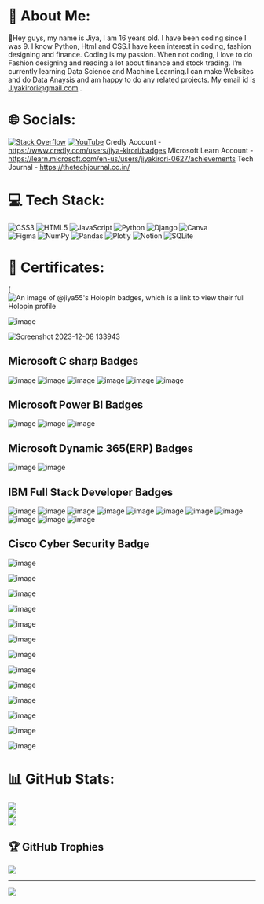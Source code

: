
# 💫 About Me:

👋Hey guys, my name is Jiya, I am 16 years old. I have been coding since I was 9. I know Python, Html and CSS.I have keen interest in coding, fashion designing and finance. Coding is my passion. When not coding, I love to do Fashion designing and reading a lot about finance and stock trading. I’m currently learning Data Science and Machine Learning.I can make Websites and do Data Anaysis and am happy to do any related projects. My email id is Jiyakirori@gmail.com . 

# 🌐 Socials:
[![Stack Overflow](https://img.shields.io/badge/-Stackoverflow-FE7A16?logo=stack-overflow&logoColor=white)](https://stackoverflow.com/users/19879497/jiya-kirori) [![YouTube](https://img.shields.io/badge/YouTube-%23FF0000.svg?logo=YouTube&logoColor=white)](https://www.youtube.com/channel/UC_fwh64oeLaSm_XXAVQd6Mg/featured)
Credly Account - https://www.credly.com/users/jiya-kirori/badges
Microsoft Learn Account - https://learn.microsoft.com/en-us/users/jiyakirori-0627/achievements
Tech Journal - https://thetechjournal.co.in/


# 💻 Tech Stack:

![CSS3](https://img.shields.io/badge/css3-%231572B6.svg?style=for-the-badge&logo=css3&logoColor=white) 
![HTML5](https://img.shields.io/badge/html5-%23E34F26.svg?style=for-the-badge&logo=html5&logoColor=white) 
![JavaScript](https://img.shields.io/badge/javascript-%23323330.svg?style=for-the-badge&logo=javascript&logoColor=%23F7DF1E) 
![Python](https://img.shields.io/badge/python-3670A0?style=for-the-badge&logo=python&logoColor=ffdd54) 
![Django](https://img.shields.io/badge/django-%23092E20.svg?style=for-the-badge&logo=django&logoColor=white) 
![Canva](https://img.shields.io/badge/Canva-%2300C4CC.svg?style=for-the-badge&logo=Canva&logoColor=white) 	
![Figma](https://img.shields.io/badge/figma-%23F24E1E.svg?style=for-the-badge&logo=figma&logoColor=white) 
![NumPy](https://img.shields.io/badge/numpy-%23013243.svg?style=for-the-badge&logo=numpy&logoColor=white) 
![Pandas](https://img.shields.io/badge/pandas-%23150458.svg?style=for-the-badge&logo=pandas&logoColor=white) 
![Plotly](https://img.shields.io/badge/Plotly-%233F4F75.svg?style=for-the-badge&logo=plotly&logoColor=white) 
![Notion](https://img.shields.io/badge/Notion-%23000000.svg?style=for-the-badge&logo=notion&logoColor=white) 
![SQLite](https://img.shields.io/badge/sqlite-%2307405e.svg?style=for-the-badge&logo=sqlite&logoColor=white)
# 🏅 Certificates:
[![An image of @jiya55's Holopin badges, which is a link to view their full Holopin profile](https://holopin.me/jiya55)

![image](https://s3.amazonaws.com/coursera_assets/meta_images/generated/CERTIFICATE_LANDING_PAGE/CERTIFICATE_LANDING_PAGE~RY8DH23JFJSH/CERTIFICATE_LANDING_PAGE~RY8DH23JFJSH.jpeg)

![Screenshot 2023-12-08 133943](https://github.com/Jiya55/Jiya55/assets/52620918/7117c226-a644-4886-bf5b-a728a3ec37c8)

## Microsoft C sharp Badges
![image](https://learn.microsoft.com/en-us/training/achievements/get-started-c-sharp-part-1.svg)
![image](https://learn.microsoft.com/training/achievements/get-started-c-sharp-part-2.svg)
![image](https://github.com/Jiya55/Jiya55/assets/52620918/7e823c49-2c53-4664-9ae3-825a08d2caa3)
![image](https://github.com/Jiya55/Jiya55/assets/52620918/ca752e00-410d-45f6-a371-b35d9641ed34)
![image](https://github.com/Jiya55/Jiya55/assets/52620918/4ddf6b3b-1a29-4b77-85d6-a4b1d0925243)
![image](https://github.com/Jiya55/Jiya55/assets/52620918/cfa60113-733f-4a07-a10b-02e5274cdb90)

## Microsoft Power BI Badges
![image](https://github.com/Jiya55/Jiya55/assets/52620918/fe1f76a3-e456-4419-a5f7-3bc5875baca1)
![image](https://github.com/Jiya55/Jiya55/assets/52620918/4c0ebeac-3c54-4392-97f1-e6e9aefb9fa2)
![image](https://github.com/Jiya55/Jiya55/assets/52620918/e862eaae-25d3-4b86-85ec-e59cfe1651a3)
## Microsoft Dynamic 365(ERP) Badges
![image](https://github.com/Jiya55/Jiya55/assets/52620918/84120d12-f7b9-4b48-ac38-c1bade7a2638)
![image](https://github.com/Jiya55/Jiya55/assets/52620918/3568e7fc-af5e-4dcc-88af-22365548cd72)
## IBM Full Stack Developer Badges
![image](https://github.com/Jiya55/Jiya55/assets/52620918/b765e4a6-26c7-4833-a38e-756810073376)
![image](https://github.com/Jiya55/Jiya55/assets/52620918/fa0ef5d8-8e00-4511-baa6-9d2f0e75a209)
![image](https://github.com/Jiya55/Jiya55/assets/52620918/9d87d36b-2da4-415d-9183-22d0cdee960e)
![image](https://github.com/Jiya55/Jiya55/assets/52620918/b3037b2f-6262-4dc7-85bb-9bb3cb0d6837)
![image](https://github.com/Jiya55/Jiya55/assets/52620918/38c1cf5a-d3ad-496a-8d5e-86cb7ca763c5)
![image](https://github.com/Jiya55/Jiya55/assets/52620918/dfa28667-7af5-4adf-94c9-f223787ef326)
![image](https://github.com/Jiya55/Jiya55/assets/52620918/ede7cf83-f7ab-48b1-8f55-95438a2439ec)
![image](https://github.com/Jiya55/Jiya55/assets/52620918/d11b4f53-bdb7-4d17-8721-d43f91d8a12d)
![image](https://github.com/Jiya55/Jiya55/assets/52620918/0ebc7c94-d186-4bb0-b123-838b09e42cbf)
![image](https://github.com/Jiya55/Jiya55/assets/52620918/53750b4d-480c-446a-9285-be3b3fad10fd)
![image](https://github.com/Jiya55/Jiya55/assets/52620918/45b9dcc8-3cfd-4c27-8d2b-2721c40e4f75)
## Cisco Cyber Security Badge
![image](https://images.credly.com/size/680x680/images/af8c6b4e-fc31-47c4-8dcb-eb7a2065dc5b/I2CS__1_.png)







![image](https://user-images.githubusercontent.com/52620918/216080085-a9f1f3be-a178-4eaf-abc5-83155f809442.png)

![image](https://user-images.githubusercontent.com/52620918/216080216-e07b61c7-a21e-48fc-996a-863d77683582.png)

![image](https://user-images.githubusercontent.com/52620918/216080253-6f6153bc-bae8-493a-9806-741e3827a759.png)

![image](https://user-images.githubusercontent.com/52620918/216080284-c4275e61-b727-41db-9bf2-1ea01e5a9426.png)

![image](https://user-images.githubusercontent.com/52620918/216080318-930b2f08-81ae-4fef-a8f9-e27432da8686.png)

![image](https://user-images.githubusercontent.com/52620918/216080349-b89e67c8-ec4a-43e6-881b-2efc713ee02f.png)

![image](https://user-images.githubusercontent.com/52620918/216080382-33041b17-b3d4-4fb1-aaf9-3c6f05b61d5b.png)

![image](https://user-images.githubusercontent.com/52620918/216080419-2fa6147f-6cca-4c54-b782-3d98409b762c.png)

![image](https://user-images.githubusercontent.com/52620918/216080442-425f2b34-ef4d-46dd-a205-e354eae0ac13.png)

![image](https://user-images.githubusercontent.com/52620918/216080479-4122396b-05ba-42f9-8e6d-2c7e4ec16550.png)

![image](https://user-images.githubusercontent.com/52620918/216080497-b68a390f-240b-497d-b523-d19199c1b6c7.png)

![image](https://user-images.githubusercontent.com/52620918/216080520-7790d273-d801-4103-b7a5-ca0a33a9120b.png)



# 📊 GitHub Stats:
![](https://github-readme-stats.vercel.app/api?username=Jiya55&theme=radical&hide_border=false&include_all_commits=true&count_private=true)<br/>
![](https://github-readme-streak-stats.herokuapp.com/?user=Jiya55&theme=radical&hide_border=false)<br/>
![](https://github-readme-stats.vercel.app/api/top-langs/?username=Jiya55&theme=radical&hide_border=false&include_all_commits=true&count_private=true&layout=compact)


## 🏆 GitHub Trophies
![](https://github-profile-trophy.vercel.app/?username=Jiya55&theme=dracula&no-frame=false&no-bg=true&margin-w=4)

---
[![](https://visitcount.itsvg.in/api?id=Jiya55&icon=5&color=10)](https://visitcount.itsvg.in)

<!-- Proudly created with GPRM ( https://gprm.itsvg.in ) -->
